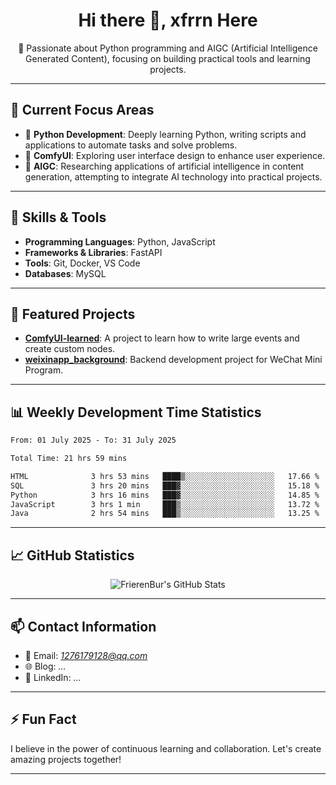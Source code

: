 <h1 align="center">Hi there 👋, xfrrn Here</h1>

<p align="center">
  🎯 Passionate about Python programming and AIGC (Artificial Intelligence Generated Content), focusing on building practical tools and learning projects.
</p>

---

## 🧠 Current Focus Areas

- 🐍 **Python Development**: Deeply learning Python, writing scripts and applications to automate tasks and solve problems.
- 🧩 **ComfyUI**: Exploring user interface design to enhance user experience.
- 🤖 **AIGC**: Researching applications of artificial intelligence in content generation, attempting to integrate AI technology into practical projects.

---

## 🔧 Skills & Tools

- **Programming Languages**: Python, JavaScript
- **Frameworks & Libraries**: FastAPI
- **Tools**: Git, Docker, VS Code
- **Databases**: MySQL

---

## 📂 Featured Projects

- [**ComfyUI-learned**](https://github.com/FrierenBur/ComfyUI-learned): A project to learn how to write large events and create custom nodes.
- [**weixinapp_background**](https://github.com/FrierenBur/weixinapp_background): Backend development project for WeChat Mini Program.

---

## 📊 Weekly Development Time Statistics
<!--START_SECTION:waka-->

```txt
From: 01 July 2025 - To: 31 July 2025

Total Time: 21 hrs 59 mins

HTML              3 hrs 53 mins   ████▒░░░░░░░░░░░░░░░░░░░░   17.66 %
SQL               3 hrs 20 mins   ███▓░░░░░░░░░░░░░░░░░░░░░   15.18 %
Python            3 hrs 16 mins   ███▓░░░░░░░░░░░░░░░░░░░░░   14.85 %
JavaScript        3 hrs 1 min     ███▒░░░░░░░░░░░░░░░░░░░░░   13.72 %
Java              2 hrs 54 mins   ███▒░░░░░░░░░░░░░░░░░░░░░   13.25 %
```

<!--END_SECTION:waka-->



---

## 📈 GitHub Statistics

<p align="center">
  <img src="https://github-readme-stats.vercel.app/api?username=FrierenBur&show_icons=true&theme=radical" alt="FrierenBur's GitHub Stats" />
</p>

---

## 📫 Contact Information

- 📧 Email: *1276179128@qq.com*
- 🌐 Blog: *...*
- 💼 LinkedIn: *...*

---

## ⚡ Fun Fact

I believe in the power of continuous learning and collaboration. Let's create amazing projects together!

---

